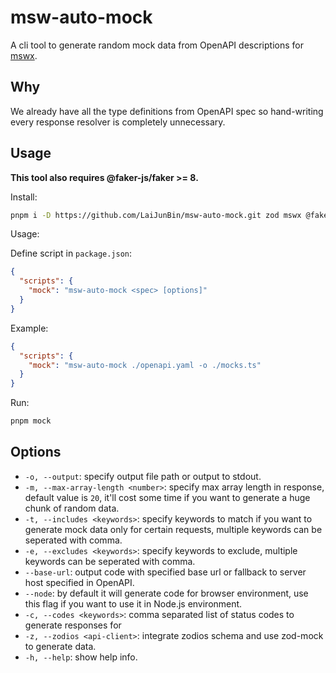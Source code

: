 # msw-auto-mock

A cli tool to generate random mock data from OpenAPI descriptions for [mswx](https://github.com/LaiJunBin/mswx).

## Why

We already have all the type definitions from OpenAPI spec so hand-writing every response resolver is completely unnecessary.

## Usage

**This tool also requires @faker-js/faker >= 8.**

Install:

```sh
pnpm i -D https://github.com/LaiJunBin/msw-auto-mock.git zod mswx @faker-js/faker @anatine/zod-mock
```

Usage:

Define script in `package.json`:

```json
{
  "scripts": {
    "mock": "msw-auto-mock <spec> [options]"
  }
}
```

Example:
```json
{
  "scripts": {
    "mock": "msw-auto-mock ./openapi.yaml -o ./mocks.ts"
  }
}
```

Run:
```sh
pnpm mock
```

## Options

- `-o, --output`: specify output file path or output to stdout.
- `-m, --max-array-length <number>`: specify max array length in response, default value is `20`, it'll cost some time if you want to generate a huge chunk of random data.
- `-t, --includes <keywords>`: specify keywords to match if you want to generate mock data only for certain requests, multiple keywords can be seperated with comma.
- `-e, --excludes <keywords>`: specify keywords to exclude, multiple keywords can be seperated with comma.
- `--base-url`: output code with specified base url or fallback to server host specified in OpenAPI.
- `--node`: by default it will generate code for browser environment, use this flag if you want to use it in Node.js environment.
- `-c, --codes <keywords>`: comma separated list of status codes to generate responses for
- `-z, --zodios <api-client>`: integrate zodios schema and use zod-mock to generate data.
- `-h, --help`: show help info.
